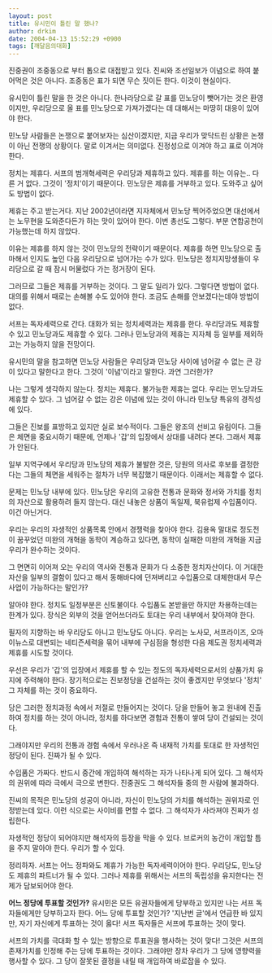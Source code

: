 ```yaml
---
layout: post
title: 유시민이 틀린 말 했나?
author: drkim
date: 2004-04-13 15:52:29 +0900
tags: [깨달음의대화]
---
```

진중권이 조중동으로 부터 톱으로 대접받고 있다. 진씨와 조선일보가 이념으로 하여 붙어먹은 것은 아니다. 조중동은 표가 되면 무슨 짓이든 한다. 이것이 현실이다.

유시민이 틀린 말을 한 것은 아니다. 한나라당으로 갈 표를 민노당이 뺏어가는 것은 환영이지만, 우리당으로 올 표를 민노당으로 가져가겠다는 데 대해서는 마땅히 대응이 있어야 한다. 

민노당 사람들은 논쟁으로 붙어보자는 심산이겠지만, 지금 우리가 맞닥드린 상황은 논쟁이 아닌 전쟁의 상황이다. 말로 이겨서는 의미없다. 진정성으로 이겨야 하고 표로 이겨야 한다. 

정치는 제휴다. 서프의 범개혁세력은 우리당과 제휴하고 있다. 제휴를 하는 이유는.. 다른 거 없다. 그것이 '정치'이기 때문이다. 민노당은 제휴를 거부하고 있다. 도와주고 싶어도 방법이 없다. 

제휴는 주고 받는거다. 지난 2002년이라면 지자체에서 민노당 찍어주었으면 대선에서는 노무현을 도와준다든가 하는 맛이 있어야 한다. 이번 총선도 그렇다. 부분 연합공천이 가능했는데 하지 않았다. 

이유는 제휴를 하지 않는 것이 민노당의 전략이기 때문이다. 제휴를 하면 민노당으로 출마해서 인지도 높인 다음 우리당으로 넘어가는 수가 있다. 민노당은 정치지망생들이 우리당으로 갈 때 잠시 머물렀다 가는 정거장이 된다. 

그러므로 그들은 제휴를 거부하는 것이다. 그 말도 일리가 있다. 그렇다면 방법이 없다. 대의를 위해서 때로는 손해볼 수도 있어야 한다. 조금도 손해를 안보겠다는데야 방법이 없다. 

서프는 독자세력으로 간다. 대화가 되는 정치세력과는 제휴를 한다. 우리당과도 제휴할 수 있고 민노당과도 제휴할 수 있다. 그러나 민노당과의 제휴는 지자체 등 일부를 제외하고는 가능하지 않을 전망이다. 

유시민의 말을 참고하면 민노당 사람들은 우리당과 민노당 사이에 넘어갈 수 없는 큰 강이 있다고 말한다고 한다. 그것이 '이념'이라고 말한다. 과연 그러한가? 

나는 그렇게 생각하지 않는다. 정치는 제휴다. 불가능한 제휴는 없다. 우리는 민노당과도 제휴할 수 있다. 그 넘어갈 수 없는 강은 이념에 있는 것이 아니라 민노당 특유의 경직성에 있다. 

그들은 진보를 표방하고 있지만 실로 보수적이다. 그들은 왕조의 선비고 유림이다. 그들은 체면을 중요시하기 때문에, 언제나 '갑'의 입장에서 상대를 내려다 본다. 그래서 제휴가 안된다. 

일부 지역구에서 우리당과 민노당의 제휴가 불발한 것은, 당원의 의사로 후보를 결정한다는 그들의 체면을 세워주는 절차가 너무 복잡했기 때문이다. 이래서는 제휴할 수 없다. 

문제는 민노당 내부에 있다. 민노당은 우리의 고유한 전통과 문화와 정서와 가치를 정치의 자산으로 활용하려 들지 않는다. 대신 내놓은 상품이 독일제, 북유럽제 수입품이다. 이건 아닌거다. 

우리는 우리의 자생적인 상품목록 안에서 경쟁력을 찾아야 한다. 김용옥 말대로 정도전이 꿈꾸었던 미완의 개혁을 동학이 계승하고 있다면, 동학이 실패한 미완의 개혁을 지금 우리가 완수하는 것이다. 

그 면면히 이어져 오는 우리의 역사와 전통과 문화가 다 소중한 정치자산이다. 이 거대한 자산을 일부의 결함이 있다고 해서 동해바다에 던져버리고 수입품으로 대체한대서 무슨 사업이 가능하다는 말인가? 

알아야 한다. 정치도 일정부분은 신토불이다. 수입품도 본받을만 하지만 차용하는데는 한계가 있다. 장식은 외부의 것을 얻어쓰더라도 토대는 우리 내부에서 찾아져야 한다. 

필자의 지향하는 바 우리당도 아니고 민노당도 아니다. 우리는 노사모, 서프라이즈, 오마이뉴스로 대변되는 네티즌세력을 묶어 내부에 구심점을 형성한 다음 제도권 정치세력과 제휴를 시도할 것이다. 

우선은 우리가 '갑'의 입장에서 제휴를 할 수 있는 정도의 독자세력으로서의 상품가치 유지에 주력해야 한다. 장기적으로는 진보정당을 건설하는 것이 좋겠지만 무엇보다 '정치' 그 자체를 하는 것이 중요하다. 

당은 그러한 정치과정 속에서 저절로 만들어지는 것이다. 당을 만들어 놓고 원내에 진출하여 정치를 하는 것이 아니라, 정치를 하다보면 경험과 전통이 쌓여 당이 건설되는 것이다. 

그래야지만 우리의 전통과 경험 속에서 우러나온 즉 내재적 가치를 토대로 한 자생적인 정당이 된다. 진짜가 될 수 있다. 

수입품은 가짜다. 반드시 중간에 개입하여 해석하는 자가 나타나게 되어 있다. 그 해석자의 권위에 따라 극에서 극으로 변한다. 진중권도 그 해석자들 중의 한 사람에 불과하다. 

진씨의 목적은 민노당의 성공이 아니라, 자신이 민노당의 가치를 해석하는 권위자로 인정받는데 있다. 이런 식으로는 사이비를 면할 수 없다. 그 해석자가 사라져야 진짜가 성립한다. 

자생적인 정당이 되어야지만 해석자의 등장을 막을 수 있다. 브로커의 농간이 개입할 틈을 주지 말아야 한다. 우리가 할 수 있다. 

정리하자. 서프는 어느 정파와도 제휴가 가능한 독자세력이어야 한다. 우리당도, 민노당도 제휴의 파트너가 될 수 있다. 그러나 제휴를 위해서는 서프의 독립성을 유지한다는 전제가 담보되어야 한다. 

**어느 정당에 투표할 것인가?** 
유시민은 모든 유권자들에게 당부하고 있지만 나는 서프 독자들에게만 당부하고자 한다. 어느 당에 투표할 것인가? '지난번 글'에서 언급한 바 있지만, 자기 자신에게 투표하는 것이 옳다! 서프 독자들은 서프에 투표하는 것이 맞다. 

서프의 가치를 극대화 할 수 있는 방향으로 투표권을 행사하는 것이 맞다! 그것은 서프의 존재가치를 인정해 주는 당에 투표하는 것이다. 그래야만 장차 우리가 그 당에 영향력을 행사할 수 있다. 그 당이 잘못된 결정을 내릴 때 개입하여 바로잡을 수 있다.